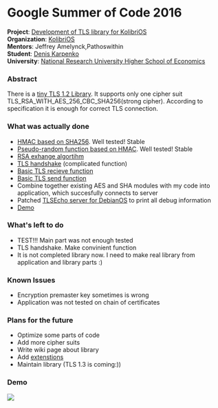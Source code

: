# Google Summer of Code 2016

**Project**: [Development of TLS library for KolibriOS](https://summerofcode.withgoogle.com/projects/#5973545913942016)  
**Organization**: [KolibriOS](http://kolibrios.org)  
**Mentors**: Jeffrey Amelynck,Pathoswithin  
**Student**: [Denis Karpenko](https://github.com/bandd-k)  
**University**: [National Research University Higher School of Economics](https://www.hse.ru/en/) 
### Abstract
There is a [tiny TLS 1.2 Library](https://github.com/Bandd-k/TLS-Library). It supports only one cipher suit TLS_RSA_WITH_AES_256_CBC_SHA256(strong cipher). According to specification it is enough for correct TLS connection.
### What was actually done

* [HMAC based on SHA256](https://tools.ietf.org/html/rfc2104). Well tested! Stable
* [Pseudo-random function based on HMAC](https://tools.ietf.org/html/rfc5246#section-5). Well tested! Stable
* [RSA exhange algortihm](https://en.wikipedia.org/wiki/RSA_(cryptosystem))
* [TLS handshake](https://tools.ietf.org/html/rfc5246#section-7) (complicated function)
* [Basic TLS recieve function](https://tls.mbed.org/api/)
* [Basic TLS send function](https://tls.mbed.org/api/)
* Combine together existing AES and SHA modules with my code into application, which succesfully connects to server
* Patched [TLSEcho server for DebianOS](https://github.com/Bandd-k/TLS-Library/tree/master/TestServer) to print all debug information
* [Demo](http://recordit.co/Zxyxz2hlYl)

### What's left to do

* TEST!!! Main part was not enough tested
* TLS handshake. Make convinient function
* It is not completed library now. I need to make real library from application and library parts :)

### Known Issues

* Encryption premaster key sometimes is wrong
* Application was not tested on chain of certificates

### Plans for the future

* Optimize some parts of code
* Add more cipher suits
* Write wiki page about library
* Add [extenstions](https://tools.ietf.org/html/rfc6066)
* Maintain library (TLS 1.3 is coming:))


### Demo
![](http://g.recordit.co/Zxyxz2hlYl.gif)